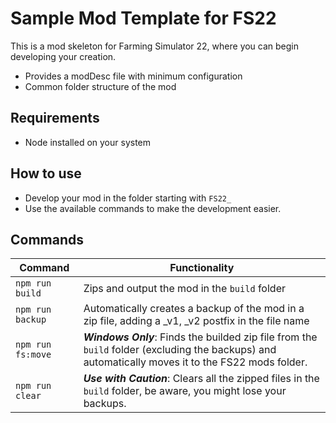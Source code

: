 # Sample Mod Template for FS22

This is a mod skeleton for Farming Simulator 22, where you can begin developing your creation.

- Provides a modDesc file with minimum configuration
- Common folder structure of the mod

## Requirements

- Node installed on your system

## How to use

- Develop your mod in the folder starting with `FS22_`
- Use the available commands to make the development easier.

## Commands

| Command           | Functionality                                                                                                                                      |
| ----------------- | -------------------------------------------------------------------------------------------------------------------------------------------------- |
| `npm run build`   | Zips and output the mod in the `build` folder                                                                                                      |
| `npm run backup`  | Automatically creates a backup of the mod in a zip file, adding a \_v1, \_v2 postfix in the file name                                              |
| `npm run fs:move` | **_Windows Only_**: Finds the builded zip file from the `build` folder (excluding the backups) and automatically moves it to the FS22 mods folder. |
| `npm run clear`   | **_Use with Caution_**: Clears all the zipped files in the `build` folder, be aware, you might lose your backups.                                  |
